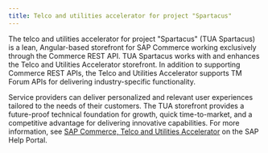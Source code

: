```yaml
---
title: Telco and utilities accelerator for project "Spartacus"
---
```


The telco and utilities accelerator for project "Spartacus" (TUA Spartacus) is a lean, Angular-based storefront for SAP Commerce working exclusively through the Commerce REST API. TUA Spartacus works with and enhances the Telco and Utilities Accelerator storefront. In addition to supporting Commerce REST APIs, the Telco and Utilities Accelerator supports TM Forum APIs for delivering industry-specific functionality.

Service providers can deliver personalized and relevant user experiences tailored to the needs of their customers. The TUA storefront provides a future-proof technical foundation for growth, quick time-to-market, and a competitive advantage for delivering innovative capabilities. For more information, see [SAP Commerce, Telco and Utilities Accelerator](https://help.sap.com/viewer/product/TELCO_ACCELERATOR/2007/en-US) on the SAP Help Portal.

